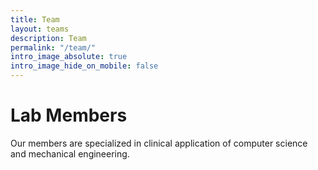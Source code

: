 ```yaml
---
title: Team
layout: teams
description: Team
permalink: "/team/"
intro_image_absolute: true
intro_image_hide_on_mobile: false
---
```


# Lab Members

Our members are specialized in clinical application of computer science and mechanical engineering.


